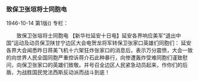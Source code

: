 ### 致保卫张垣将士同胞电

1946-10-14
第1版()
专栏：

　　致保卫张垣将士同胞电
    【新华社延安十日电】延安各界响应美军“退出中国”运动及动员保卫陕甘宁边区大会电贺龙将军转保卫张家口英雄们同胞们：
    延安各界大会闻悉昨日蒋美飞机十六架狂炸张家口的消息后，表示万分震愤，大会一致的向世界人民全国同胞严重控诉蒋介石此种暴行，向惨遭轰炸受难同胞们谨致慰问，向保卫张家口的英雄们致敬。并号召全边区人民紧急动员起来，作你们的后盾，为战胜国民党法西斯反动派而战斗到底！
